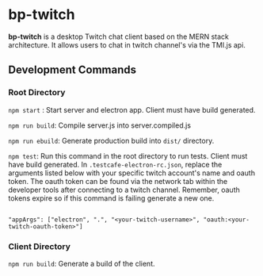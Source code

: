 # bp-twitch

**bp-twitch** is a desktop Twitch chat client based on the MERN stack architecture.
It allows users to chat in twitch channel's via the TMI.js api. 

## Development Commands

### Root Directory

`npm start` : Start server and electron app. Client must have build generated. 

`npm run build`: Compile server.js into server.compiled.js

`npm run ebuild`: Generate production build into `dist/` directory.

`npm test`: Run this command in the root directory to run tests. Client must have build generated. In `.testcafe-electron-rc.json`, replace 
            the arguments listed below with your specific twitch account's name and oauth token. The oauth token can be found via the network 
            tab within the developer tools after connecting to a twitch channel. Remember, oauth tokens expire so if this command is failing generate a new one. 

```

"appArgs": ["electron", ".", "<your-twitch-username>", "oauth:<your-twitch-oauth-token>"]

```

### Client Directory

`npm run build`: Generate a build of the client. 